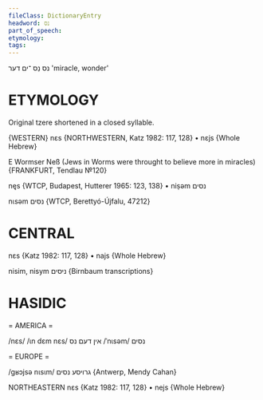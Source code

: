 ```yaml
---
fileClass: DictionaryEntry
headword: נס
part_of_speech: 
etymology: 
tags: 
---
```

נס
נֵס
־ים
דער
'miracle, wonder'

ETYMOLOGY
===========
Original tzere shortened in a closed syllable.

{WESTERN}
nɛs {NORTHWESTERN, Katz 1982: 117, 128}
	•	nɛjs {Whole Hebrew}

E Wormser Neß (Jews in Worms were throught to believe more in miracles)
{FRANKFURT, Tendlau №120}

nęs {WTCP, Budapest, Hutterer 1965: 123, 138}
	•	niṣəm נסים

nɩsəm נסים {WTCP, Berettyó-Újfalu, 47212}


CENTRAL
========

nɛs {Katz 1982: 117, 128}
	•	najs {Whole Hebrew}

nisim, nisym ניסים {Birnbaum transcriptions}

HASIDIC
=======
= AMERICA = 

/nɛs/
/ɩn dɛm nɛs/ אין דעם נס
/ˈnɩsəm/ נסים

= EUROPE = 

/gʁɔjsə nɩsɩm/ גרויסע נסים {Antwerp, Mendy Cahan}

NORTHEASTERN
nɛs {Katz 1982: 117, 128}
	•	nejs {Whole Hebrew}

